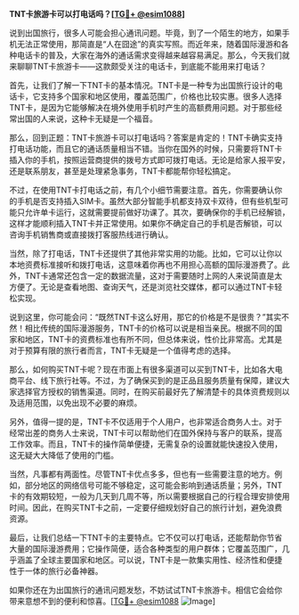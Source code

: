 **TNT卡旅游卡可以打电话吗？[[TG💪+ @esim1088](https://t.me/s/esim1088)]**

说到出国旅行，很多人可能会担心通讯问题。毕竟，到了一个陌生的地方，如果手机无法正常使用，那简直是“人在囧途”的真实写照。而近年来，随着国际漫游和各种电话卡的普及，大家在海外的通话需求变得越来越容易满足。那么，今天我们就来聊聊TNT卡旅游卡——这款颇受关注的电话卡，到底能不能用来打电话？

首先，让我们了解一下TNT卡的基本情况。TNT卡是一种专为出国旅行设计的电话卡，它支持多个国家和地区使用，覆盖范围广，价格也比较实惠。很多人选择TNT卡，是因为它能够解决在境外使用手机时产生的高额费用问题。对于那些经常出国的人来说，这种卡无疑是一个福音。

那么，回到正题：TNT卡旅游卡可以打电话吗？答案是肯定的！TNT卡确实支持打电话功能，而且它的通话质量相当不错。当你在国外的时候，只需要将TNT卡插入你的手机，按照运营商提供的拨号方式即可拨打电话。无论是给家人报平安，还是联系朋友，甚至是处理紧急事务，TNT卡都能帮你轻松搞定。

不过，在使用TNT卡打电话之前，有几个小细节需要注意。首先，你需要确认你的手机是否支持插入SIM卡。虽然大部分智能手机都支持双卡双待，但有些机型可能只允许单卡运行，这就需要提前做好功课了。其次，要确保你的手机已经解锁，这样才能顺利插入TNT卡并正常使用。如果你不确定自己的手机是否解锁，可以咨询手机销售商或直接拨打客服热线进行确认。

当然，除了打电话，TNT卡还提供了其他非常实用的功能。比如，它可以让你以本地资费标准接听和拨打电话，这意味着你再也不用担心高额的国际漫游费了。此外，TNT卡通常还包含一定的数据流量，这对于需要随时上网的人来说简直是太方便了。无论是查看地图、查询天气，还是浏览社交媒体，都可以通过TNT卡轻松实现。

说到这里，你可能会问：“既然TNT卡这么好用，那它的价格是不是很贵？”其实不然！相比传统的国际漫游服务，TNT卡的价格可以说是相当亲民。根据不同的国家和地区，TNT卡的资费标准也有所不同，但总体来说，性价比非常高。尤其是对于预算有限的旅行者而言，TNT卡无疑是一个值得考虑的选择。

那么，如何购买TNT卡呢？现在市面上有很多渠道可以买到TNT卡，比如各大电商平台、线下旅行社等。不过，为了确保买到的是正品且服务质量有保障，建议大家选择官方授权的销售渠道。同时，在购买前最好先了解清楚卡的具体资费规则以及适用范围，以免出现不必要的麻烦。

另外，值得一提的是，TNT卡不仅适用于个人用户，也非常适合商务人士。对于经常出差的商务人士来说，TNT卡可以帮助他们在国外保持与客户的联系，提高工作效率。而且，TNT卡的操作简单便捷，无需复杂的设置就能快速投入使用，这无疑大大降低了使用的门槛。

当然，凡事都有两面性。尽管TNT卡优点多多，但也有一些需要注意的地方。例如，部分地区的网络信号可能不够稳定，这可能会影响到通话质量；另外，TNT卡的有效期较短，一般为几天到几周不等，所以需要根据自己的行程合理安排使用时间。因此，在购买TNT卡之前，一定要仔细规划好自己的旅行计划，避免浪费资源。

最后，让我们总结一下TNT卡的主要特点。它不仅可以打电话，还能帮助你节省大量的国际漫游费用；它操作简便，适合各种类型的用户群体；它覆盖范围广，几乎涵盖了全球主要国家和地区。可以说，TNT卡是一款集实用性、经济性和便捷性于一体的旅行必备神器。

如果你还在为出国旅行的通讯问题发愁，不妨试试TNT卡旅游卡。相信它会给你带来意想不到的便利和惊喜。[[TG💪+ @esim1088](https://t.me/s/esim1088) ![Image](https://i.postimg.cc/4NQfJmqS/Snipaste-2025-05-13-00-14-12.png)]